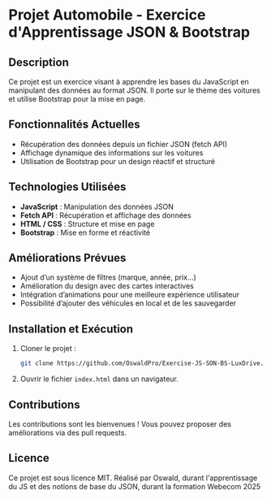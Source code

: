 # Projet Automobile - Exercice d'Apprentissage JSON & Bootstrap

## Description

Ce projet est un exercice visant à apprendre les bases du JavaScript en manipulant des données au format JSON. Il porte sur le thème des voitures et utilise Bootstrap pour la mise en page.

## Fonctionnalités Actuelles

- Récupération des données depuis un fichier JSON (fetch API)
- Affichage dynamique des informations sur les voitures
- Utilisation de Bootstrap pour un design réactif et structuré

## Technologies Utilisées

- **JavaScript** : Manipulation des données JSON
- **Fetch API** : Récupération et affichage des données
- **HTML / CSS** : Structure et mise en page
- **Bootstrap** : Mise en forme et réactivité

## Améliorations Prévues

- Ajout d’un système de filtres (marque, année, prix…)
- Amélioration du design avec des cartes interactives
- Intégration d’animations pour une meilleure expérience utilisateur
- Possibilité d’ajouter des véhicules en local et de les sauvegarder

## Installation et Exécution

1. Cloner le projet :
   ```bash
   git clone https://github.com/OswaldPro/Exercise-JS-SON-BS-LuxDrive.git
   ```
2. Ouvrir le fichier `index.html` dans un navigateur.

## Contributions

Les contributions sont les bienvenues ! Vous pouvez proposer des améliorations via des pull requests.

## Licence

Ce projet est sous licence MIT.
Réalisé par Oswald, durant l'apprentissage du JS et des notions de base du JSON, durant la formation Webecom 2025
